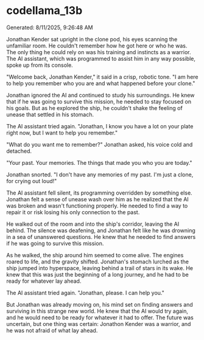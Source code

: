 # codellama_13b

Generated: 8/11/2025, 9:26:48 AM

Jonathan Kender sat upright in the clone pod, his eyes scanning the unfamiliar room. He couldn't remember how he got here or who he was. The only thing he could rely on was his training and instincts as a warrior. The AI assistant, which was programmed to assist him in any way possible, spoke up from its console.

"Welcome back, Jonathan Kender," it said in a crisp, robotic tone. "I am here to help you remember who you are and what happened before your clone."

Jonathan ignored the AI and continued to study his surroundings. He knew that if he was going to survive this mission, he needed to stay focused on his goals. But as he explored the ship, he couldn't shake the feeling of unease that settled in his stomach.

The AI assistant tried again. "Jonathan, I know you have a lot on your plate right now, but I want to help you remember."

"What do you want me to remember?" Jonathan asked, his voice cold and detached.

"Your past. Your memories. The things that made you who you are today."

Jonathan snorted. "I don't have any memories of my past. I'm just a clone, for crying out loud!"

The AI assistant fell silent, its programming overridden by something else. Jonathan felt a sense of unease wash over him as he realized that the AI was broken and wasn't functioning properly. He needed to find a way to repair it or risk losing his only connection to the past.

He walked out of the room and into the ship's corridor, leaving the AI behind. The silence was deafening, and Jonathan felt like he was drowning in a sea of unanswered questions. He knew that he needed to find answers if he was going to survive this mission.

As he walked, the ship around him seemed to come alive. The engines roared to life, and the gravity shifted. Jonathan's stomach lurched as the ship jumped into hyperspace, leaving behind a trail of stars in its wake. He knew that this was just the beginning of a long journey, and he had to be ready for whatever lay ahead.

The AI assistant tried again. "Jonathan, please. I can help you."

But Jonathan was already moving on, his mind set on finding answers and surviving in this strange new world. He knew that the AI would try again, and he would need to be ready for whatever it had to offer. The future was uncertain, but one thing was certain: Jonathon Kender was a warrior, and he was not afraid of what lay ahead.